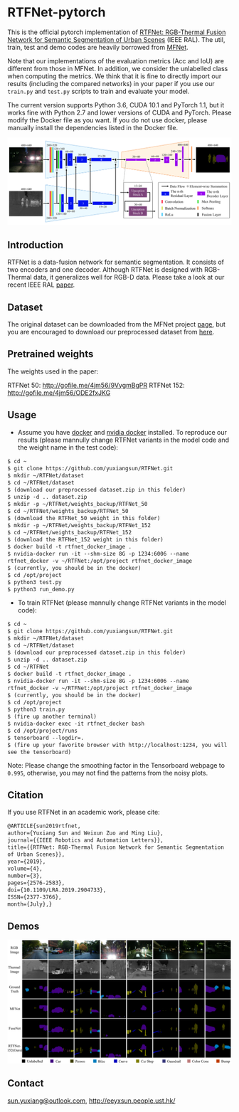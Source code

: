 # RTFNet-pytorch

This is the official pytorch implementation of [RTFNet: RGB-Thermal Fusion Network for Semantic Segmentation of Urban Scenes](https://github.com/yuxiangsun/RTFNet/blob/master/doc/RAL2019_RTFNet.pdf) (IEEE RAL). The util, train, test and demo codes are heavily borrowed from [MFNet](https://github.com/haqishen/MFNet-pytorch). 

Note that our implementations of the evaluation metrics (Acc and IoU) are different from those in MFNet. In addition, we consider the unlabelled class when computing the metrics. We think that it is fine to directly import our results (including the compared networks) in your paper if you use our `train.py` and `test.py` scripts to train and evaluate your model.

The current version supports Python 3.6, CUDA 10.1 and PyTorch 1.1, but it works fine with Python 2.7 and lower versions of CUDA and PyTorch. Please modify the Docker file as you want. If you do not use docker, please manually install the dependencies listed in the Docker file.

<img src="doc/network.png" width="900px"/>
  
## Introduction

RTFNet is a data-fusion network for semantic segmentation. It consists of two encoders and one decoder. Although RTFNet is designed with RGB-Thermal data, it generalizes well for RGB-D data. Please take a look at our recent IEEE RAL [paper](https://doi.org/10.1109/LRA.2019.2932874).
 
## Dataset
 
The original dataset can be downloaded from the MFNet project [page](https://www.mi.t.u-tokyo.ac.jp/static/projects/mil_multispectral/), but you are encouraged to download our preprocessed dataset from [here](http://gofile.me/4jm56/CfukComo1).

## Pretrained weights

The weights used in the paper:

RTFNet 50: http://gofile.me/4jm56/9VygmBgPR
RTFNet 152: http://gofile.me/4jm56/ODE2fxJKG

## Usage

* Assume you have [docker](https://docs.docker.com/install/linux/docker-ce/ubuntu/) and [nvidia docker](https://github.com/NVIDIA/nvidia-docker) installed. To reproduce our results (please mannully change RTFNet variants in the model code and the weight name in the test code):
```
$ cd ~ 
$ git clone https://github.com/yuxiangsun/RTFNet.git
$ mkdir ~/RTFNet/dataset
$ cd ~/RTFNet/dataset
$ (download our preprocessed dataset.zip in this folder)
$ unzip -d .. dataset.zip
$ mkdir -p ~/RTFNet/weights_backup/RTFNet_50
$ cd ~/RTFNet/weights_backup/RTFNet_50
$ (download the RTFNet_50 weight in this folder)
$ mkdir -p ~/RTFNet/weights_backup/RTFNet_152
$ cd ~/RTFNet/weights_backup/RTFNet_152
$ (download the RTFNet_152 weight in this folder)
$ docker build -t rtfnet_docker_image .
$ nvidia-docker run -it --shm-size 8G -p 1234:6006 --name rtfnet_docker -v ~/RTFNet:/opt/project rtfnet_docker_image
$ (currently, you should be in the docker)
$ cd /opt/project 
$ python3 test.py
$ python3 run_demo.py
```

* To train RTFNet (please mannully change RTFNet variants in the model code):
```
$ cd ~ 
$ git clone https://github.com/yuxiangsun/RTFNet.git
$ mkdir ~/RTFNet/dataset
$ cd ~/RTFNet/dataset
$ (download our preprocessed dataset.zip in this folder)
$ unzip -d .. dataset.zip
$ cd ~/RTFNet
$ docker build -t rtfnet_docker_image .
$ nvidia-docker run -it --shm-size 8G -p 1234:6006 --name rtfnet_docker -v ~/RTFNet:/opt/project rtfnet_docker_image
$ (currently, you should be in the docker)
$ cd /opt/project 
$ python3 train.py
$ (fire up another terminal)
$ nvidia-docker exec -it rtfnet_docker bash
$ cd /opt/project/runs
$ tensorboard --logdir=.
$ (fire up your favorite browser with http://localhost:1234, you will see the tensorboard)
```

Note: Please change the smoothing factor in the Tensorboard webpage to `0.995`, otherwise, you may not find the patterns from the noisy plots.

## Citation

If you use RTFNet in an academic work, please cite:

```
@ARTICLE{sun2019rtfnet,
author={Yuxiang Sun and Weixun Zuo and Ming Liu}, 
journal={{IEEE Robotics and Automation Letters}}, 
title={{RTFNet: RGB-Thermal Fusion Network for Semantic Segmentation of Urban Scenes}}, 
year={2019}, 
volume={4}, 
number={3}, 
pages={2576-2583}, 
doi={10.1109/LRA.2019.2904733}, 
ISSN={2377-3766}, 
month={July},}
```

## Demos

<img src="doc/demo.png" width="900px"/>

## Contact

sun.yuxiang@outlook.com, http://eeyxsun.people.ust.hk/

